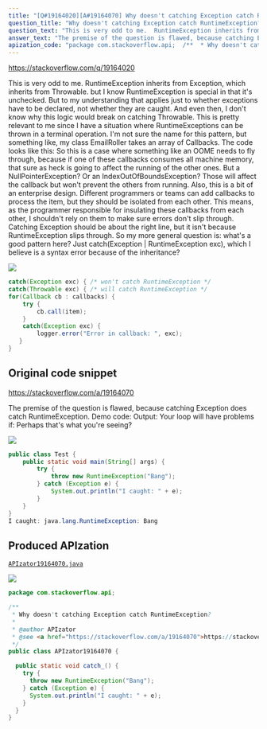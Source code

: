 ```yaml
---
title: "[Q#19164020][A#19164070] Why doesn't catching Exception catch RuntimeException?"
question_title: "Why doesn't catching Exception catch RuntimeException?"
question_text: "This is very odd to me.  RuntimeException inherits from Exception, which inherits from Throwable. but I know RuntimeException is special in that it's unchecked. But to my understanding that applies just to whether exceptions have to be declared, not whether they are caught. And even then, I don't know why this logic would break on catching Throwable. This is pretty relevant to me since I have a situation where RuntimeExceptions can be thrown in a terminal operation.  I'm not sure the name for this pattern, but something like, my class EmailRoller takes an array of Callbacks.  The code looks like this: So this is a case where something like an OOME needs to fly through, because if one of these callbacks consumes all machine memory, that sure as heck is going to affect the running of the other ones. But a NullPointerException? Or an IndexOutOfBoundsException?  Those will affect the callback but won't prevent the others from running. Also, this is a bit of an enterprise design. Different programmers or teams can add callbacks to process the item, but they should be isolated from each other.  This means, as the programmer responsible for insulating these callbacks from each other, I shouldn't rely on them to make sure errors don't slip through. Catching Exception should be about the right line, but it isn't because RuntimeException slips through.  So my more general question is:  what's a good pattern here?  Just catch(Exception | RuntimeException exc), which I believe is a syntax error because of the inheritance?"
answer_text: "The premise of the question is flawed, because catching Exception does catch RuntimeException. Demo code: Output: Your loop will have problems if: Perhaps that's what you're seeing?"
apization_code: "package com.stackoverflow.api;  /**  * Why doesn't catching Exception catch RuntimeException?  *  * @author APIzator  * @see <a href=\"https://stackoverflow.com/a/19164070\">https://stackoverflow.com/a/19164070</a>  */ public class APIzator19164070 {    public static void catch_() {     try {       throw new RuntimeException(\"Bang\");     } catch (Exception e) {       System.out.println(\"I caught: \" + e);     }   } }"
---
```


https://stackoverflow.com/q/19164020

This is very odd to me.  RuntimeException inherits from Exception, which inherits from Throwable.
but
I know RuntimeException is special in that it&#x27;s unchecked. But to my understanding that applies just to whether exceptions have to be declared, not whether they are caught. And even then, I don&#x27;t know why this logic would break on catching Throwable.
This is pretty relevant to me since I have a situation where RuntimeExceptions can be thrown in a terminal operation.  I&#x27;m not sure the name for this pattern, but something like, my class EmailRoller takes an array of Callbacks.  The code looks like this:
So this is a case where something like an OOME needs to fly through, because if one of these callbacks consumes all machine memory, that sure as heck is going to affect the running of the other ones. But a NullPointerException? Or an IndexOutOfBoundsException?  Those will affect the callback but won&#x27;t prevent the others from running.
Also, this is a bit of an enterprise design. Different programmers or teams can add callbacks to process the item, but they should be isolated from each other.  This means, as the programmer responsible for insulating these callbacks from each other, I shouldn&#x27;t rely on them to make sure errors don&#x27;t slip through. Catching Exception should be about the right line, but it isn&#x27;t because RuntimeException slips through.  So my more general question is:  what&#x27;s a good pattern here?  Just catch(Exception | RuntimeException exc), which I believe is a syntax error because of the inheritance?


<div class="code-logo"><img src="/stackoverflow.png" /></div>

```java
catch(Exception exc) { /* won't catch RuntimeException */
catch(Throwable exc) { /* will catch RuntimeException */
for(Callback cb : callbacks) {
    try {
        cb.call(item);
    }
    catch(Exception exc) {
        logger.error("Error in callback: ", exc);
   }
}
```


## Original code snippet

https://stackoverflow.com/a/19164070

The premise of the question is flawed, because catching Exception does catch RuntimeException. Demo code:
Output:
Your loop will have problems if:
Perhaps that&#x27;s what you&#x27;re seeing?

<div class="code-logo"><img src="/stackoverflow.png" /></div>

```java
public class Test {
    public static void main(String[] args) {
        try {
            throw new RuntimeException("Bang");
        } catch (Exception e) {
            System.out.println("I caught: " + e);
        }
    }
}
I caught: java.lang.RuntimeException: Bang
```

## Produced APIzation

[`APIzator19164070.java`](https://github.com/pasqualesalza/apization-temp/raw/main/data/search/APIzator19164070.java)

<div class="code-logo"><img src="/apizator.png" /></div>

```java
package com.stackoverflow.api;

/**
 * Why doesn't catching Exception catch RuntimeException?
 *
 * @author APIzator
 * @see <a href="https://stackoverflow.com/a/19164070">https://stackoverflow.com/a/19164070</a>
 */
public class APIzator19164070 {

  public static void catch_() {
    try {
      throw new RuntimeException("Bang");
    } catch (Exception e) {
      System.out.println("I caught: " + e);
    }
  }
}

```